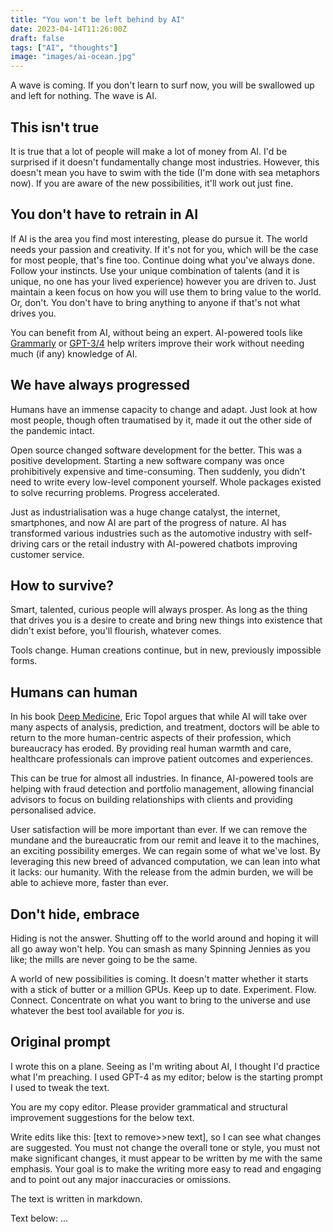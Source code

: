```yaml
---
title: "You won't be left behind by AI"
date: 2023-04-14T11:26:00Z
draft: false
tags: ["AI", "thoughts"]
image: "images/ai-ocean.jpg"
---
```


A wave is coming. If you don't learn to surf now, you will be swallowed up and left for nothing. The wave is AI.

## This isn't true

It is true that a lot of people will make a lot of money from AI. I'd be surprised if it doesn't fundamentally change most industries. However, this doesn't mean you have to swim with the tide (I'm done with sea metaphors now). If you are aware of the new possibilities, it'll work out just fine.

## You don't have to retrain in AI

If AI is the area you find most interesting, please do pursue it. The world needs your passion and creativity. If it's not for you, which will be the case for most people, that's fine too. Continue doing what you've always done. Follow your instincts. Use your unique combination of talents (and it is unique, no one has your lived experience) however you are driven to. Just maintain a keen focus on how you will use them to bring value to the world. Or, don't. You don't have to bring anything to anyone if that's not what drives you.

You can benefit from AI, without being an expert. AI-powered tools like [Grammarly](https://www.grammarly.com/) or [GPT-3/4](https://openai.com/product/gpt-4) help writers improve their work without needing much (if any) knowledge of AI.

## We have always progressed

Humans have an immense capacity to change and adapt. Just look at how most people, though often traumatised by it, made it out the other side of the pandemic intact.

Open source changed software development for the better. This was a positive development. Starting a new software company was once prohibitively expensive and time-consuming. Then suddenly, you didn't need to write every low-level component yourself. Whole packages existed to solve recurring problems. Progress accelerated.

Just as industrialisation was a huge change catalyst, the internet, smartphones, and now AI are part of the progress of nature. AI has transformed various industries such as the automotive industry with self-driving cars or the retail industry with AI-powered chatbots improving customer service.

## How to survive?

Smart, talented, curious people will always prosper. As long as the thing that drives you is a desire to create and bring new things into existence that didn't exist before, you'll flourish, whatever comes.

Tools change. Human creations continue, but in new, previously impossible forms.

## Humans can human

In his book [Deep Medicine](https://www.waterstones.com/book/deep-medicine/eric-topol/9781541644632), Eric Topol argues that while AI will take over many aspects of analysis, prediction, and treatment, doctors will be able to return to the more human-centric aspects of their profession, which bureaucracy has eroded. By providing real human warmth and care, healthcare professionals can improve patient outcomes and experiences.

This can be true for almost all industries. In finance, AI-powered tools are helping with fraud detection and portfolio management, allowing financial advisors to focus on building relationships with clients and providing personalised advice.

User satisfaction will be more important than ever. If we can remove the mundane and the bureaucratic from our remit and leave it to the machines, an exciting possibility emerges. We can regain some of what we've lost. By leveraging this new breed of advanced computation, we can lean into what it lacks: our humanity. With the release from the admin burden, we will be able to achieve more, faster than ever.

## Don't hide, embrace

Hiding is not the answer. Shutting off to the world around and hoping it will all go away won't help. You can smash as many Spinning Jennies as you like; the mills are never going to be the same.

A world of new possibilities is coming. It doesn't matter whether it starts with a stick of butter or a million GPUs. Keep up to date. Experiment. Flow. Connect. Concentrate on what you want to bring to the universe and use whatever the best tool available for _you_ is.

## Original prompt

I wrote this on a plane. Seeing as I'm writing about AI, I thought I'd practice what I'm preaching. I used GPT-4 as my editor; below is the starting prompt I used to tweak the text.

You are my copy editor. Please provider grammatical and structural improvement suggestions for the below text.

Write edits like this: [text to remove>>new text], so I can see what changes are suggested.
You must not change the overall tone or style, you must not make significant changes, it must appear to be written by me with the same emphasis. Your goal is to make the writing more easy to read and engaging and to point out any major inaccuracies or omissions.

The text is written in markdown.

Text below:
...
